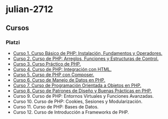 # julian-2712
## Cursos
### Platzi

* [Curso 1. Curso Básico de PHP: Instalación, Fundamentos y Operadores.](https://github.com/julian-2712/Curso-1?tab=readme-ov-file#ruta-php)
* [Curso 2. Curso de PHP: Arreglos, Funciones y Estructuras de Control.](https://github.com/julian-2712/Curso-2?tab=readme-ov-file#ruta-php)
* [Curso 3. Curso Práctico de PHP.](https://github.com/julian-2712/Curso-3?tab=readme-ov-file#ruta-php)
* [Curso 4. Curso de PHP: Integración con HTML.](https://github.com/julian-2712/Curso-4?tab=readme-ov-file#ruta-php)
* [Curso 5. Curso de PHP con Composer.](https://github.com/julian-2712/Curso-5?tab=readme-ov-file#ruta-php)
* [Curso 6. Curso de Manejo de Datos en PHP.](https://github.com/julian-2712/Curso-6?tab=readme-ov-file#ruta-php)
* [Curso 7. Curso de Programación Orientada a Objetos en PHP.](https://github.com/julian-2712/Curso-7?tab=readme-ov-file#ruta-php)
* [Curso 8. Curso de Patrones de Diseño y Buenas Prácticas en PHP.](https://github.com/julian-2712/Curso-8?tab=readme-ov-file#ruta-php)
* Curso 9. Curso de PHP: Entornos Virtuales y Funciones Avanzadas.
* Curso 10. Curso de PHP: Cookies, Sesiones y Modularización.
* Curso 11. Curso de PHP: Bases de Datos.
* Curso 12. Curso de Introducción a Frameworks de PHP.
